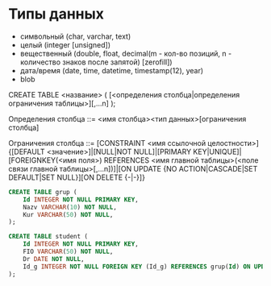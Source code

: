 # Типы данных

- символьный (char, varchar, text)
- целый (integer \[unsigned])
- вещественный (double, float, decimal(m - кол-во позиций, n - количество знаков после запятой) \[zerofill])
- дата/время (date, time, datetime, timestamp(12), year)
- blob

CREATE TABLE <название>
(
    [<определения столбца|определения ограничения таблицы>][,...n]
);

Определения столбца ::= <имя столбца><тип данных>[ограничения столбца]

Ограничения столбца ::= [CONSTRAINT <имя ссылочной целостности>] {[DEFAULT <значение>]|[NULL|NOT NULL]|[PRIMARY KEY|UNIQUE]|[FOREIGNKEY(<имя поля>) REFERENCES <имя главной таблицы>(<поле связи главной таблицы>[,...n])]|[ON UPDATE {NO ACTION|CASCADE|SET DEFAULT|SET NULL}][ON DELETE {-|-}]}

```sql
CREATE TABLE grup (
    Id INTEGER NOT NULL PRIMARY KEY,
    Nazv VARCHAR(10) NOT NULL,
    Kur VARCHAR(50) NOT NULL,
);

CREATE TABLE student (
    Id INTEGER NOT NULL PRIMARY KEY,
    FIO VARCHAR(50) NOT NULL,
    Dr DATE NOT NULL,
    Id_g INTEGER NOT NULL FOREIGN KEY (Id_g) REFERENCES grup(Id) ON UPDATE CASCADE
);
```